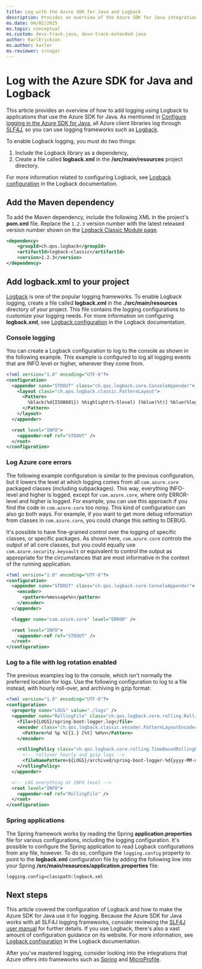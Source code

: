 ```yaml
---
title: Log with the Azure SDK for Java and Logback
description: Provides an overview of the Azure SDK for Java integration with Logback.
ms.date: 04/02/2025 
ms.topic: conceptual
ms.custom: devx-track-java, devx-track-extended-java
author: KarlErickson
ms.author: karler
ms.reviewer: srnagar
---
```


# Log with the Azure SDK for Java and Logback

This article provides an overview of how to add logging using Logback to applications that use the Azure SDK for Java. As mentioned in [Configure logging in the Azure SDK for Java](logging-overview.md), all Azure client libraries log through [SLF4J](https://www.slf4j.org/), so you can use logging frameworks such as [Logback](https://logback.qos.ch/).

To enable Logback logging, you must do two things:

1. Include the Logback library as a dependency,
2. Create a file called **logback.xml** in the **/src/main/resources** project directory.

For more information related to configuring Logback, see [Logback configuration](https://logback.qos.ch/manual/configuration.html) in the Logback documentation.

## Add the Maven dependency

To add the Maven dependency, include the following XML in the project's **pom.xml** file. Replace the `1.2.3` version number with the latest released version number shown on the [Logback Classic Module page](https://mvnrepository.com/artifact/ch.qos.logback/logback-classic).

```xml
<dependency>
    <groupId>ch.qos.logback</groupId>
    <artifactId>logback-classic</artifactId>
    <version>1.2.3</version>
</dependency>
```

## Add logback.xml to your project

[Logback](https://logback.qos.ch/manual/introduction.html) is one of the popular logging frameworks. To enable Logback logging, create a file called **logback.xml** in the **./src/main/resources** directory of your project. This file contains the logging configurations to customize your logging needs. For more information on configuring **logback.xml**, see [Logback configuration](https://logback.qos.ch/manual/configuration.html) in the Logback documentation.

### Console logging

You can create a Logback configuration to log to the console as shown in the following example. This example is configured to log all logging events that are INFO level or higher, wherever they come from.

```xml
<?xml version="1.0" encoding="UTF-8"?>
<configuration>
  <appender name="STDOUT" class="ch.qos.logback.core.ConsoleAppender">
    <layout class="ch.qos.logback.classic.PatternLayout">
      <Pattern>
        %black(%d{ISO8601}) %highlight(%-5level) [%blue(%t)] %blue(%logger{100}): %msg%n%throwable
      </Pattern>
    </layout>
  </appender>

  <root level="INFO">
    <appender-ref ref="STDOUT" />
  </root>
</configuration>
```

### Log Azure core errors

The following example configuration is similar to the previous configuration, but it lowers the level at which logging comes from all `com.azure.core` packaged classes (including subpackages). This way, everything INFO-level and higher is logged, except for `com.azure.core`, where only ERROR-level and higher is logged. For example, you can use this approach if you find the code in `com.azure.core` too noisy. This kind of configuration can also go both ways. For example, if you want to get more debug information from classes in `com.azure.core`, you could change this setting to DEBUG.

It's possible to have fine-grained control over the logging of specific classes, or specific packages. As shown here, `com.azure.core` controls the output of all core classes, but you could equally use `com.azure.security.keyvault` or equivalent to control the output as appropriate for the circumstances that are most informative in the context of the running application.

```xml
<?xml version="1.0" encoding="UTF-8"?>
<configuration>
  <appender name="STDOUT" class="ch.qos.logback.core.ConsoleAppender">
    <encoder>
      <pattern>%message%n</pattern>
    </encoder>
  </appender>

  <logger name="com.azure.core" level="ERROR" />

  <root level="INFO">
    <appender-ref ref="STDOUT" />
  </root>
</configuration>
```

### Log to a file with log rotation enabled

The previous examples log to the console, which isn't normally the preferred location for logs. Use the following configuration to log to a file instead, with hourly roll-over, and archiving in gzip format:

```xml
<?xml version="1.0" encoding="UTF-8"?>
<configuration>
  <property name="LOGS" value="./logs" />
  <appender name="RollingFile" class="ch.qos.logback.core.rolling.RollingFileAppender">
    <file>${LOGS}/spring-boot-logger.log</file>
    <encoder class="ch.qos.logback.classic.encoder.PatternLayoutEncoder">
      <Pattern>%d %p %C{1.} [%t] %m%n</Pattern>
    </encoder>

    <rollingPolicy class="ch.qos.logback.core.rolling.TimeBasedRollingPolicy">
      <!-- rollover hourly and gzip logs -->
      <fileNamePattern>${LOGS}/archived/spring-boot-logger-%d{yyyy-MM-dd-HH}.log.gz</fileNamePattern>
    </rollingPolicy>
  </appender>

  <!-- LOG everything at INFO level -->
  <root level="INFO">
    <appender-ref ref="RollingFile" />
  </root>
</configuration>
```

### Spring applications

The Spring framework works by reading the Spring **application.properties** file for various configurations, including the logging configuration. It's possible to configure the Spring application to read Logback configurations from any file, however. To do so, configure the `logging.config` property to point to the **logback.xml** configuration file by adding the following line into your Spring **/src/main/resources/application.properties** file:

```properties
logging.config=classpath:logback.xml
```

## Next steps

This article covered the configuration of Logback and how to make the Azure SDK for Java use it for logging. Because the Azure SDK for Java works with all SLF4J logging frameworks, consider reviewing the [SLF4J user manual](https://www.slf4j.org/manual.html) for further details. If you use Logback, there's also a vast amount of configuration guidance on its website. For more information, see [Logback configuration](https://logback.qos.ch/manual/configuration.html) in the Logback documentation.

After you've mastered logging, consider looking into the integrations that Azure offers into frameworks such as [Spring](../spring-framework/spring-cloud-azure-overview.md) and [MicroProfile](../eclipse-microprofile/index.yml).
